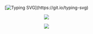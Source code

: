 <div align="center">
  
 <!-- Readme Typing SVG 动态打字效果 -->
  [![Typing SVG](https://readme-typing-svg.demolab.com?font=Roboto&pause=1000&center=true&vCenter=true&width=435&separator=%3D&lines=System.out.println(%22Hello+World!%22);%3Dconsole.log('Hello+World!');%3Dstd%3A%3Acout+%3C%3C+%22Hello%2C+World!%22+%3C%3C+std%3A%3Aendl;)](https://git.io/typing-svg)
  <!-- 敲代码图片 -->
  <img src="https://cdn.jsdelivr.net/gh/Spicy-Rabbit-Head/Spicy-Rabbit-Head/img/type.gif" /><br>
  <!-- 贪吃蛇代码贡献图 -->
  <img src="https://cdn.jsdelivr.net/gh/Spicy-Rabbit-Head/Spicy-Rabbit-Head/contrib/github-user-contribution-dark.svg" />

</div>
